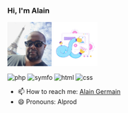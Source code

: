 ### Hi, I'm Alain

[img_1]:https://github.com/Alprod/Alprod/blob/19692868cb25eda0e154fda4fc07046f989d7c49/img/D4A602EF-0FD9-4416-8DDC-03E562F6F559.jpg
[img_2]:https://github.com/Alprod/Alprod/blob/aa2314e64c7859b8bed8e8f4a01e03682f2fac34/img/IMG_0335.jpeg
[php]:https://img.icons8.com/pulsar-color/100/php.png
[symfo]:https://img.icons8.com/external-tal-revivo-filled-tal-revivo/100/external-symfony-is-a-php-web-application-framework-logo-filled-tal-revivo.png
[html]:https://img.icons8.com/pulsar-color/100/FAB22CC2/html.png
[css]:https://img.icons8.com/pulsar-color/100/css.png
[elastic]:https://github.com/Alprod/Alprod/blob/e48354a0077d63af3fed4a880aaef9638fe11ab5/img/elastic-11.png

<div style="display: bolck-inline;">
  <img src="https://github.com/Alprod/Alprod/blob/19692868cb25eda0e154fda4fc07046f989d7c49/img/D4A602EF-0FD9-4416-8DDC-03E562F6F559.jpg" width="100" height="100"/>
  <img src="https://github.com/Alprod/Alprod/blob/e48354a0077d63af3fed4a880aaef9638fe11ab5/img/elastic-11.png" width="100" height="100"/>
</div>


![php] ![symfo] ![html] ![css]

- 📫 How to reach me: [Alain Germain](mailto:alprod81@gmail.com)
- 😄 Pronouns: Alprod


